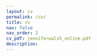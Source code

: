 ```yaml
---
layout: cv
permalink: /cv/
title: cv
nav: false
nav_order: 2
cv_pdf: jenniferwalsh_online.pdf
description: 
---
```

